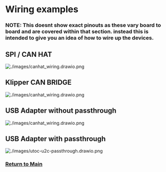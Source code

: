 
# Wiring examples

### NOTE: This doesnt show exact pinouts as these vary board to board and are covered within that section. instead this is intended to give you an idea of how to wire up the devices.

## SPI / CAN HAT

![./images/canhat_wiring.drawio.png](./images/canhat_wiring.drawio.png)

## Klipper CAN BRIDGE

![./images/canhat_wiring.drawio.png](./images/klipper_bridge_wiring.drawio.png)

## USB Adapter without passthrough

![./images/canhat_wiring.drawio.png](./images/usb_nopassthrough.drawio.png)


## USB Adapter with passthrough

![./images/utoc-u2c-passthrough.drawio.png](./images/utoc-u2c-passthrough.drawio.png)

### [Return to Main](../index.md)
